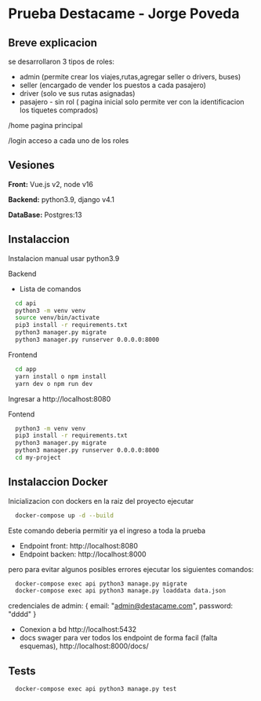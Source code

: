 
# Prueba Destacame - Jorge Poveda



## Breve explicacion

se desarrollaron 3 tipos de roles:

- admin (permite crear los viajes,rutas,agregar seller o drivers, buses)
- seller (encargado de vender los puestos a cada pasajero)
- driver (solo ve sus rutas asignadas)
- pasajero - sin rol ( pagina inicial solo permite ver con la identificacion los tiquetes comprados)

/home pagina principal

/login acceso a cada uno de los roles
## Vesiones 

**Front:** Vue.js v2, node v16

**Backend:** python3.9, django v4.1

**DataBase:** Postgres:13


## Instalaccion

Instalacion manual usar python3.9

Backend 
- Lista de comandos
```bash
  cd api
  python3 -m venv venv
  source venv/bin/activate
  pip3 install -r requirements.txt
  python3 manager.py migrate
  python3 manager.py runserver 0.0.0.0:8000
```

Frontend
```bash
  cd app
  yarn install o npm install
  yarn dev o npm run dev
```
Ingresar a http://localhost:8080

Fontend
```bash
  python3 -m venv venv
  pip3 install -r requirements.txt
  python3 manager.py migrate
  python3 manager.py runserver 0.0.0.0:8000
  cd my-project
```


## Instalaccion Docker

Inicializacion con dockers en la raiz del proyecto ejecutar

```bash
  docker-compose up -d --build
```

Este comando deberia permitir ya el ingreso a toda la prueba

- Endpoint front: http://localhost:8080
- Endpoint backen: http://localhost:8000

pero para evitar algunos posibles errores ejecutar los siguientes comandos:

```bash
  docker-compose exec api python3 manage.py migrate
  docker-compose exec api python3 manage.py loaddata data.json
```

credenciales de admin: {
  email: "admin@destacame.com",
  password: "dddd"
}
- Conexion a bd http://localhost:5432
- docs swager para ver todos los endpoint de forma facil (falta esquemas), http://localhost:8000/docs/

## Tests



```bash
  docker-compose exec api python3 manage.py test
```

